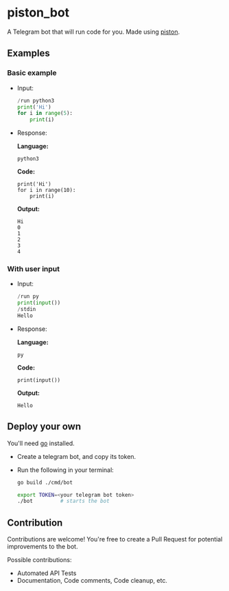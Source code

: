 # piston_bot

A Telegram bot that will run code for you. Made using [piston][1].

## Examples

### Basic example

- Input:

  ```python
  /run python3
  print('Hi')
  for i in range(5):
      print(i)
  ```

- Response:

  **Language:**

  ```console
  python3
  ```

  **Code:**

  ```console
  print('Hi')
  for i in range(10):
      print(i)
  ```

  **Output:**

  ```console
  Hi
  0
  1
  2
  3
  4
  ```

### With user input

- Input:

  ```python
  /run py
  print(input())
  /stdin
  Hello
  ```

- Response:

  **Language:**

  ```console
  py
  ```

  **Code:**

  ```console
  print(input())
  ```

  **Output:**

  ```console
  Hello
  ```

## Deploy your own

You'll need [go](https://golang.org) installed.

- Create a telegram bot, and copy its token.
- Run the following in your terminal:

  ```bash
  go build ./cmd/bot

  export TOKEN=<your telegram bot token>
  ./bot         # starts the bot
  ```

## Contribution

Contributions are welcome!
You're free to create a Pull Request for potential improvements to the bot.

Possible contributions:

- Automated API Tests
- Documentation, Code comments, Code cleanup, etc.

[1]: https://github.com/engineer-man/piston
